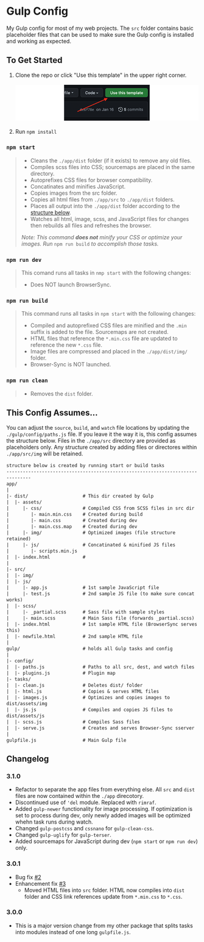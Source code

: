 # Gulp Config

My Gulp config for most of my web projects. The `src` folder contains basic placeholder files that can be used to make sure the Gulp config is installed and working as expected.

## To Get Started

1. Clone the repo or click "Use this template" in the upper right corner.<br><br> ![Use this template screenshot](/app/src/img/example.png)<br><br>
2. Run `npm install`

### `npm start`

> - Cleans the `./app/dist` folder (if it exists) to remove any old files.
> - Compiles scss files into CSS; sourcemaps are placed in the same directory.
> - Autoprefixes CSS files for browser compatibility.
> - Concatinates and minifies JavaScript.
> - Copies images from the src folder.
> - Copies all html files from `./app/src` to `./app/dist` folders.
> - Places all output into the `./app/dist` folder according to the [structure below](#this-config-assumes).
> - Watches all html, image, scss, and JavaScript files for changes then rebuilds all files and refreshes the browser.
>
> _Note: This command **does not** minify your CSS or optimize your images. Run_ `npm run build` _to accomplish those tasks._

### `npm run dev`

> This comand runs all tasks in `nmp start` with the following changes:
>
> - Does NOT launch BrowserSync.

### `npm run build`

> This command runs all tasks in `npm start` with the following changes:
>
> - Compiled and autoprefixed CSS files are minified and the `.min` suffix is added to the file. Sourcemaps are not created.
> - HTML files that reference the `*.min.css` file are updated to reference the new `*.css` file.
> - Image files are compressed and placed in the `./app/dist/img/` folder.
> - Browser-Sync is NOT launched.

### `npm run clean`

> - Removes the `dist` folder.

## This Config Assumes...

You can adjust the `source`, `build`, and `watch` file locations by updating the `./gulp/config/paths.js` file. If you leave it the way it is, this config assumes the structure below. Files in the `./app/src` directory are provided as placeholders only. Any structure created by adding files or directores within `./app/src/img` will be retained.

```
structure below is created by running start or build tasks
-------------------------------------------------------------------------------
app/
|
|- dist/                    # This dir created by Gulp
|  |- assets/
|     |- css/               # Compiled CSS from SCSS files in src dir
|        |- main.min.css    # Created during build
|        |- main.css        # Created during dev
|        |- main.css.map    # Created during dev
|     |- img/               # Optimized images (file structure retained)
|     |- js/                # Concatinated & minified JS files
|        |- scripts.min.js
|  |- index.html            #
|
|- src/
|  |- img/
|  |- js/
|     |- app.js             # 1st sample JavaScript file
|     |- test.js            # 2nd sample JS file (to make sure concat works)
|  |- scss/
|     |- _partial.scss      # Sass file with sample styles
|     |- main.scss          # Main Sass file (forwards _partial.scss)
|  |- index.html            # 1st sample HTML file (BrowserSync serves this)
|  |- newfile.html          # 2nd sample HTML file
|
gulp/                       # holds all Gulp tasks and config
|
|- config/
|  |- paths.js              # Paths to all src, dest, and watch files
|  |- plugins.js            # Plugin map
|- tasks/
|  |- clean.js              # Deletes dist/ folder
|  |- html.js               # Copies & serves HTML files
|  |- images.js             # Optimizes and copies images to dist/assets/img
|  |- js.js                 # Compiles and copies JS files to dist/assets/js
|  |- scss.js               # Compiles Sass files
|  |- serve.js              # Creates and serves Browser-Sync sserver
|
gulpfile.js                 # Main Gulp file
```

## Changelog

### 3.1.0

- Refactor to separate the app files from everything else. All `src` and `dist` files are now contained within the `./app` direcotory.
- Discontinued use of `'del` module. Replaced with `rimraf`.
- Added `gulp-newer` functionality for image processing. If optimization is set to process during dev, only newly added images will be optimized whehn task runs during watch.
- Changed `gulp-postcss` and `cssnano` for `gulp-clean-css`.
- Changed `gulp-uglify` for `gulp-terser`.
- Added sourcemaps for JavaScript during dev (`npm start` or `npm run dev`) only.

### 3.0.1

- Bug fix [#2](https://github.com/J-Rayln/gulp-config/issues/2)
- Enhancement fix [#3](https://github.com/J-Rayln/gulp-config/issues/3)
  - Moved HTML files into `src` folder. HTML now compiles into `dist` folder and CSS link references update from `*.min.css` to `*.css`.

### 3.0.0

- This is a major version change from my other package that splits tasks into modules instead of one long `gulpfile.js`.
